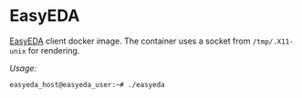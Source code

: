 # EasyEDA

[EasyEDA](https://easyeda.com/) client docker image. The container uses a socket from `/tmp/.X11-unix` for rendering.

_Usage:_

```console
easyeda_host@easyeda_user:~# ./easyeda
```
